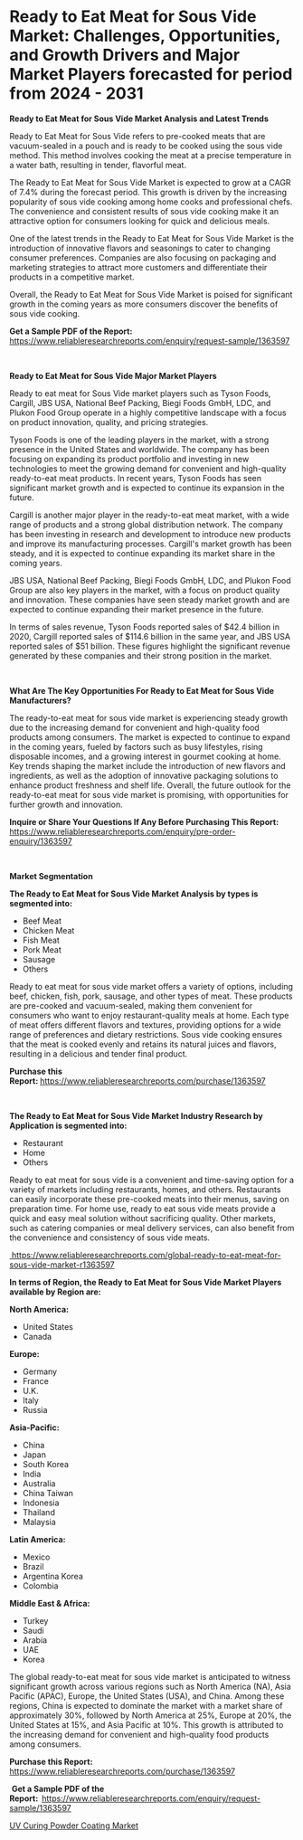<p><h1>Ready to Eat Meat for Sous Vide Market: Challenges, Opportunities, and Growth Drivers and Major Market Players forecasted for period from 2024 - 2031</h1></p><p><strong>Ready to Eat Meat for Sous Vide Market Analysis and Latest Trends</strong></p>
<p><p>Ready to Eat Meat for Sous Vide refers to pre-cooked meats that are vacuum-sealed in a pouch and is ready to be cooked using the sous vide method. This method involves cooking the meat at a precise temperature in a water bath, resulting in tender, flavorful meat.</p><p>The Ready to Eat Meat for Sous Vide Market is expected to grow at a CAGR of 7.4% during the forecast period. This growth is driven by the increasing popularity of sous vide cooking among home cooks and professional chefs. The convenience and consistent results of sous vide cooking make it an attractive option for consumers looking for quick and delicious meals.</p><p>One of the latest trends in the Ready to Eat Meat for Sous Vide Market is the introduction of innovative flavors and seasonings to cater to changing consumer preferences. Companies are also focusing on packaging and marketing strategies to attract more customers and differentiate their products in a competitive market.</p><p>Overall, the Ready to Eat Meat for Sous Vide Market is poised for significant growth in the coming years as more consumers discover the benefits of sous vide cooking.</p></p>
<p><strong>Get a Sample PDF of the Report:&nbsp;</strong> <a href="https://www.reliableresearchreports.com/enquiry/request-sample/1363597">https://www.reliableresearchreports.com/enquiry/request-sample/1363597</a></p>
<p>&nbsp;</p>
<p><strong>Ready to Eat Meat for Sous Vide Major Market Players</strong></p>
<p><p>Ready to eat meat for Sous Vide market players such as Tyson Foods, Cargill, JBS USA, National Beef Packing, Biegi Foods GmbH, LDC, and Plukon Food Group operate in a highly competitive landscape with a focus on product innovation, quality, and pricing strategies.</p><p>Tyson Foods is one of the leading players in the market, with a strong presence in the United States and worldwide. The company has been focusing on expanding its product portfolio and investing in new technologies to meet the growing demand for convenient and high-quality ready-to-eat meat products. In recent years, Tyson Foods has seen significant market growth and is expected to continue its expansion in the future.</p><p>Cargill is another major player in the ready-to-eat meat market, with a wide range of products and a strong global distribution network. The company has been investing in research and development to introduce new products and improve its manufacturing processes. Cargill's market growth has been steady, and it is expected to continue expanding its market share in the coming years.</p><p>JBS USA, National Beef Packing, Biegi Foods GmbH, LDC, and Plukon Food Group are also key players in the market, with a focus on product quality and innovation. These companies have seen steady market growth and are expected to continue expanding their market presence in the future.</p><p>In terms of sales revenue, Tyson Foods reported sales of $42.4 billion in 2020, Cargill reported sales of $114.6 billion in the same year, and JBS USA reported sales of $51 billion. These figures highlight the significant revenue generated by these companies and their strong position in the market.</p></p>
<p>&nbsp;</p>
<p><strong>What Are The Key Opportunities For Ready to Eat Meat for Sous Vide Manufacturers?</strong></p>
<p><p>The ready-to-eat meat for sous vide market is experiencing steady growth due to the increasing demand for convenient and high-quality food products among consumers. The market is expected to continue to expand in the coming years, fueled by factors such as busy lifestyles, rising disposable incomes, and a growing interest in gourmet cooking at home. Key trends shaping the market include the introduction of new flavors and ingredients, as well as the adoption of innovative packaging solutions to enhance product freshness and shelf life. Overall, the future outlook for the ready-to-eat meat for sous vide market is promising, with opportunities for further growth and innovation.</p></p>
<p><strong>Inquire or Share Your Questions If Any Before Purchasing This Report:</strong> <a href="https://www.reliableresearchreports.com/enquiry/pre-order-enquiry/1363597">https://www.reliableresearchreports.com/enquiry/pre-order-enquiry/1363597</a></p>
<p>&nbsp;</p>
<p><strong>Market Segmentation</strong></p>
<p><strong>The Ready to Eat Meat for Sous Vide Market Analysis by types is segmented into:</strong></p>
<p><ul><li>Beef Meat</li><li>Chicken Meat</li><li>Fish Meat</li><li>Pork Meat</li><li>Sausage</li><li>Others</li></ul></p>
<p><p>Ready to eat meat for sous vide market offers a variety of options, including beef, chicken, fish, pork, sausage, and other types of meat. These products are pre-cooked and vacuum-sealed, making them convenient for consumers who want to enjoy restaurant-quality meals at home. Each type of meat offers different flavors and textures, providing options for a wide range of preferences and dietary restrictions. Sous vide cooking ensures that the meat is cooked evenly and retains its natural juices and flavors, resulting in a delicious and tender final product.</p></p>
<p><strong>Purchase this Report:&nbsp;</strong><a href="https://www.reliableresearchreports.com/purchase/1363597">https://www.reliableresearchreports.com/purchase/1363597</a></p>
<p>&nbsp;</p>
<p><strong>The Ready to Eat Meat for Sous Vide Market Industry Research by Application is segmented into:</strong></p>
<p><ul><li>Restaurant</li><li>Home</li><li>Others</li></ul></p>
<p><p>Ready to eat meat for sous vide is a convenient and time-saving option for a variety of markets including restaurants, homes, and others. Restaurants can easily incorporate these pre-cooked meats into their menus, saving on preparation time. For home use, ready to eat sous vide meats provide a quick and easy meal solution without sacrificing quality. Other markets, such as catering companies or meal delivery services, can also benefit from the convenience and consistency of sous vide meats.</p></p>
<p><a href="https://www.reliableresearchreports.com/global-ready-to-eat-meat-for-sous-vide-market-r1363597">&nbsp;https://www.reliableresearchreports.com/global-ready-to-eat-meat-for-sous-vide-market-r1363597</a></p>
<p><strong>In terms of Region, the Ready to Eat Meat for Sous Vide Market Players available by Region are:</strong></p>
<p>
    <p> <strong> North America: </strong>
        <ul>
            <li>United States</li>
            <li>Canada</li>
        </ul>
        </p> 
    <p> <strong> Europe: </strong>
        <ul>
            <li>Germany</li>
            <li>France</li>
            <li>U.K.</li>
            <li>Italy</li>
            <li>Russia</li>
        </ul>
        </p> 
    <p> <strong> Asia-Pacific: </strong>
        <ul>
            <li>China</li>
            <li>Japan</li>
            <li>South Korea</li>
            <li>India</li>
            <li>Australia</li>
            <li>China Taiwan</li>
            <li>Indonesia</li>
            <li>Thailand</li>
            <li>Malaysia</li>
        </ul>
        </p> 
    <p> <strong> Latin America: </strong>
        <ul>
            <li>Mexico</li>
            <li>Brazil</li>
            <li>Argentina Korea</li>
            <li>Colombia</li>
        </ul>
        </p> 
    <p> <strong> Middle East & Africa: </strong>
        <ul>
            <li>Turkey</li>
            <li>Saudi</li>
            <li>Arabia</li>
            <li>UAE</li>
            <li>Korea</li>
        </ul>
    </p>
    </p>
<p><p>The global ready-to-eat meat for sous vide market is anticipated to witness significant growth across various regions such as North America (NA), Asia Pacific (APAC), Europe, the United States (USA), and China. Among these regions, China is expected to dominate the market with a market share of approximately 30%, followed by North America at 25%, Europe at 20%, the United States at 15%, and Asia Pacific at 10%. This growth is attributed to the increasing demand for convenient and high-quality food products among consumers.</p></p>
<p><strong>Purchase this Report: </strong><a href="https://www.reliableresearchreports.com/purchase/1363597">https://www.reliableresearchreports.com/purchase/1363597</a></p>
<p>&nbsp;<strong>Get a Sample PDF of the Report:&nbsp;&nbsp;</strong><a href="https://www.reliableresearchreports.com/enquiry/request-sample/1363597">https://www.reliableresearchreports.com/enquiry/request-sample/1363597</a></p>
<p><strong></strong></p>
<p><p><a href="https://bubble-tree-ea4.notion.site/UV-Curing-Powder-Coating-Market-A-Comprehensive-Report-of-its-Market-Share-Growth-Trends-2024-2-8a0cdd36dcd740e4948e01b5810ccd58">UV Curing Powder Coating Market</a></p></p>